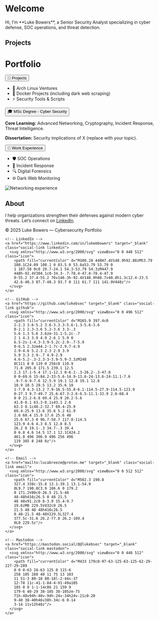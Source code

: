 <!-- Load custom stylesheet and animation library -->
<link rel="stylesheet" href="{{ '/assets/css/style.css' | relative_url }}">
<link rel="stylesheet" href="https://unpkg.com/aos@2.3.1/dist/aos.css"/>

<!-- Particle background -->
<div id="particles-js"></div>

# Welcome

<div data-aos="fade-down">
Hi, I’m **Luke Bowers**, a Senior Security Analyst specializing in cyber defense, SOC operations, and threat detection.
</div>

## Projects

# Portfolio

<!-- Accordion container -->
<div class="accordion">

  <!-- Projects -->
  <div class="accordion-item" data-aos="fade-right">
    <button class="accordion-button">📂 Projects</button>
    <div class="accordion-content">
      <ul>
        <li>🐧 Arch Linux Ventures</li>
        <li>🐳 Docker Projects (including dark web scraping)</li>
        <li>⚡ Security Tools & Scripts</li>
      </ul>
    </div>
  </div>

  <!-- MSc Cybersecurity -->
  <div class="accordion-item" data-aos="fade-right">
    <button class="accordion-button">🎓 MSc Degree - Cyber Security</button>
    <div class="accordion-content">
      <p><strong>Core Learning:</strong> Advanced Networking, Cryptography, Incident Response, Threat Intelligence.</p>
      <p><strong>Dissertation:</strong> Security implications of X (replace with your topic).</p>
    </div>
  </div>

  <!-- Work Experience -->
  <div class="accordion-item" data-aos="fade-right">
    <button class="accordion-button">💼 Work Experience</button>
    <div class="accordion-content">
      <ul>
        <li>🛡️ SOC Operations</li>
        <li>🚨 Incident Response</li>
        <li>🔍 Digital Forensics</li>
        <li>🌐 Dark Web Monitoring</li>
      </ul>
      <img src="{{ '/assets/images/networking.png' | relative_url }}" alt="Networking experience" class="portfolio-img">
    </div>
  </div>

</div>


## About

<div data-aos="fade-up">
I help organizations strengthen their defenses against modern cyber threats.  
Let’s connect on <a href="https://linkedin.com/in/YOURUSERNAME">LinkedIn</a>.
</div>

<footer data-aos="fade-in">
  <p>© 2025 Luke Bowers — Cybersecurity Portfolio</p>
  <div class="social-bar">

    <!-- LinkedIn -->
    <a href="https://www.linkedin.com/in/lukembowers" target="_blank" class="social-link linkedin">
      <svg xmlns="http://www.w3.org/2000/svg" viewBox="0 0 448 512" class="icon">
        <path fill="currentColor" d="M100.28 448H7.4V148.9h92.88zM53.79 
        108.1C24.09 108.1 0 83.5 0 53.8a53.79 53.79 0 
        1 107.58 0c0 29.7-24.1 54.3-53.79 54.3zM447.9 
        448h-92.4V304.1c0-34.3-.7-78.4-47.8-78.4-47.9 
        0-55.2 37.4-55.2 76v146.3h-92.4V148.9h88.7v40.8h1.3c12.4-23.5 
        42.6-48.3 87.7-48.3 93.7 0 111 61.7 111 141.9V448z"/>
      </svg>
    </a>

    <!-- GitHub -->
    <a href="https://github.com/lukebsec" target="_blank" class="social-link github">
      <svg xmlns="http://www.w3.org/2000/svg" viewBox="0 0 496 512" class="icon">
        <path fill="currentColor" d="M165.9 397.4c0 
        2-2.3 3.6-5.2 3.6-3.3.3-5.6-1.3-5.6-3.6 
        0-2.1 2.3-3.6 5.2-3.6 3.3-.3 
        5.6 1.3 5.6 3.6zm-31.1-5.2c-.7 
        2 1 4.3 3.9 4.9 2.6 1 5.9 0 
        6.5-2s-1-4.3-3.9-5.2c-2.9-.7-5.9 
        0-6.5 2.3zm44.2-1.7c-2.9.7-4.9 
        2.9-4.6 5.2.3 2.3 2.9 3.9 
        5.9 3.3 2.9-.7 4.9-2.9 
        4.6-5.2-.3-2.3-3-3.9-5.9-3.3zM248 
        8C111 8 0 119 0 256c0 110.9 
        71.8 205.8 171.5 239.1 12.5 
        2.3 17.1-5.4 17.1-12.1 0-6.1-.3-26.2-.3-47.8 
        0 0-69.6 15-84.2-33-5.6-14.9-13.6-24-13.6-24-11.1-7.6 
        .9-7.6.9-7.6 12.5.9 19.1 12.8 19.1 12.8 
        10.9 18.5 28.5 13.2 35.6 10 
        1-7.9 4.3-13.2 7.9-16.5-55.8-6.1-114.5-27.9-114.5-123.9 
        0-27.3 9.7-49.7 25.6-67.3-2.6-6.5-11.1-32.9 2.6-68.4 
        0 0 21.2-6.8 69.4 25.9 20.2-5.6 
        41.8-8.1 63.3-8.1s43.1 2.6 
        63.3 8.1c48.2-32.7 69.4-25.9 
        69.4-25.9 13.6 35.6 5.2 61.9 
        2.6 68.4 15.9 17.6 25.6 40 
        25.6 67.3 0 96.7-58.7 117.8-114.5 
        123.9 4.6 4.3 8.5 12.8 8.5 
        26.2 0 19.1-.3 34.7-.3 39.4 
        0 6.8 4.6 14.5 17.1 12.1C424.2 
        461.8 496 366.9 496 256 496 
        119 385 8 248 8z"/>
      </svg>
    </a>

    <!-- Email -->
    <a href="mailto:lucabreeze@proton.me" target="_blank" class="social-link email">
      <svg xmlns="http://www.w3.org/2000/svg" viewBox="0 0 512 512" class="icon">
        <path fill="currentColor" d="M502.3 190.8 
        327.4 338c-15.8 13.1-39.1 13.1-54.9 
        0L9.7 190.8C3.9 186.6 0 179.2 
        0 171.2V80c0-26.5 21.5-48 
        48-48h416c26.5 0 48 21.5 
        48 48v91.2c0 8-3.9 15.4-9.7 
        19.6zM0 229.5V432c0 26.5 
        21.5 48 48 48h416c26.5 
        0 48-21.5 48-48V229.5L327.4 
        377.5c-31.6 26.2-77.8 26.2-109.4 
        0L0 229.5z"/>
      </svg>
    </a>

    <!-- Mastodon -->
    <a href="https://mastodon.social/@@lukebsec" target="_blank" class="social-link mastodon">
      <svg xmlns="http://www.w3.org/2000/svg" viewBox="0 0 448 512" class="icon">
        <path fill="currentColor" d="M433 179c0-97-63-125-63-125-62-29-227-29-289 
        0 0 0-63 28-63 125 0 115-6 
        258 105 288 40 11 75 13 103 
        11 51-3 80-18 80-18l-2-44s-37 
        12-78 11c-41-1-84-4-91-49a105 
        105 0 0 1-1-14c86 21 159 9 
        179-6 40-29 38-105 38-105zm-75 
        71h-48v94h-40v-94h-24v-34h24v-21c0-20 
        9-40 38-40h46v38h-34c-6 0-14 
        3-14 11v12h48z"/>
      </svg>
    </a>

  </div>
</footer>



<!-- Scripts -->
<script src="https://unpkg.com/aos@2.3.1/dist/aos.js"></script>
<script>
  AOS.init();
</script>

<script src="https://cdn.jsdelivr.net/particles.js/2.0.0/particles.min.js"></script>
<script>
  particlesJS.load('particles-js', '{{ "/assets/particles.json" | relative_url }}', function() {
    console.log("particles.js config loaded");
  });
</script>
